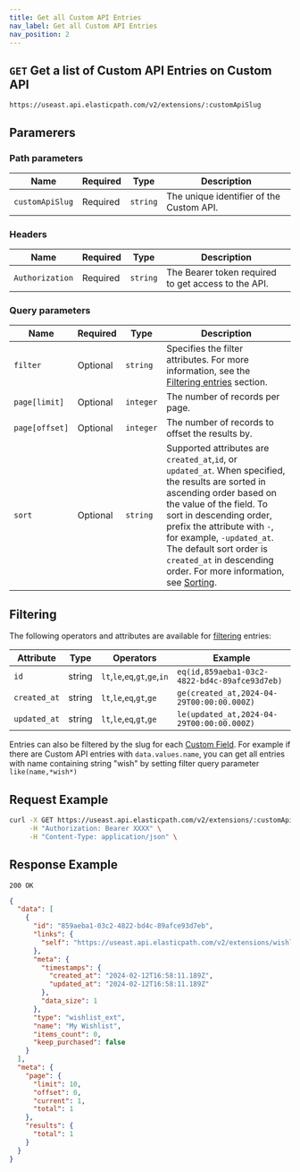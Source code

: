 ```yaml
---
title: Get all Custom API Entries
nav_label: Get all Custom API Entries
nav_position: 2
---
```


## `GET` Get a list of Custom API Entries on Custom API

```http
https://useast.api.elasticpath.com/v2/extensions/:customApiSlug
```

## Paramerers

### Path parameters

| Name            | Required | Type     | Description                              |
|-----------------|----------|----------|------------------------------------------|
| `customApiSlug` | Required | `string` | The unique identifier of the Custom API. |

### Headers

| Name            | Required | Type     | Description                                         |
|-----------------|----------|----------|-----------------------------------------------------|
| `Authorization` | Required | `string` | The Bearer token required to get access to the API. |

### Query parameters

| Name           | Required | Type      | Description                                                                                                                                                                                                                                                                                                                                                                                 |
|----------------|----------|-----------|---------------------------------------------------------------------------------------------------------------------------------------------------------------------------------------------------------------------------------------------------------------------------------------------------------------------------------------------------------------------------------------------|
| `filter`       | Optional | `string`  | Specifies the filter attributes. For more information, see the [Filtering entries](#filtering) section.                                                                                                                                                                                                                                                                                     |
| `page[limit]`  | Optional | `integer` | The number of records per page.                                                                                                                                                                                                                                                                                                                                                             |
| `page[offset]` | Optional | `integer` | The number of records to offset the results by.                                                                                                                                                                                                                                                                                                                                             |
| `sort`         | Optional | `string`  | Supported attributes are `created_at`,`id`, or `updated_at`. When specified, the results are sorted in ascending order based on the value of the field. To sort in descending order, prefix the attribute with `-`, for example, `-updated_at`. The default sort order is `created_at` in descending order. For more information, see [Sorting](/docs/commerce-cloud/api-overview/sorting). |

## Filtering

The following operators and attributes are available for [filtering](/docs/commerce-cloud/api-overview/filtering) entries:

| Attribute    | Type   | Operators                     | Example                                       |
|--------------|--------|-------------------------------|-----------------------------------------------|
| `id`         | string | `lt`,`le`,`eq`,`gt`,`ge`,`in` | `eq(id,859aeba1-03c2-4822-bd4c-89afce93d7eb)` |
| `created_at` | string | `lt`,`le`,`eq`,`gt`,`ge`      | `ge(created_at,2024-04-29T00:00:00.000Z)`     |
| `updated_at` | string | `lt`,`le`,`eq`,`gt`,`ge`      | `le(updated_at,2024-04-29T00:00:00.000Z)`     |


Entries can also be filtered by the slug for each [Custom Field](/docs/commerce-cloud/commerce-extensions/commerce-extensions-api/custom-fields/overview). For example if there are Custom API entries with `data.values.name`, you can get all entries with name containing string "wish" by setting filter query parameter `like(name,*wish*)`

## Request Example

```bash
curl -X GET https://useast.api.elasticpath.com/v2/extensions/:customApiSlug \
     -H "Authorization: Bearer XXXX" \
     -H "Content-Type: application/json" \
```

## Response Example

`200 OK`

```json
{
  "data": [
    {
      "id": "859aeba1-03c2-4822-bd4c-89afce93d7eb",
      "links": {
        "self": "https://useast.api.elasticpath.com/v2/extensions/wishlists/859aeba1-03c2-4822-bd4c-89afce93d7eb"
      },
      "meta": {
        "timestamps": {
          "created_at": "2024-02-12T16:58:11.189Z",
          "updated_at": "2024-02-12T16:58:11.189Z"
        },
        "data_size": 1
      },
      "type": "wishlist_ext",
      "name": "My Wishlist",
      "items_count": 0,
      "keep_purchased": false
    }
  ],
  "meta": {
    "page": {
      "limit": 10,
      "offset": 0,
      "current": 1,
      "total": 1
    },
    "results": {
      "total": 1
    }
  }
}
```
